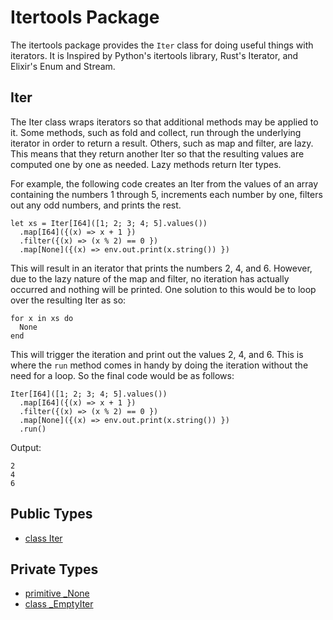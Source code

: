 # Itertools Package

The itertools package provides the `Iter` class for doing useful things with
iterators. It is Inspired by Python's itertools library, Rust's Iterator, and
Elixir's Enum and Stream.

## Iter

The Iter class wraps iterators so that additional methods may be applied to it.
Some methods, such as fold and collect, run through the underlying iterator in
order to return a result. Others, such as map and filter, are lazy. This means
that they return another Iter so that the resulting values are computed one by
one as needed. Lazy methods return Iter types.

For example, the following code creates an Iter from the values of an array
containing the numbers 1 through 5, increments each number by one, filters out
any odd numbers, and prints the rest.

```pony
let xs = Iter[I64]([1; 2; 3; 4; 5].values())
  .map[I64]({(x) => x + 1 })
  .filter({(x) => (x % 2) == 0 })
  .map[None]({(x) => env.out.print(x.string()) })
```

This will result in an iterator that prints the numbers 2, 4, and 6. However,
due to the lazy nature of the map and filter, no iteration has actually occurred
and nothing will be printed. One solution to this would be to loop over the
resulting Iter as so:

```pony
for x in xs do
  None
end
```

This will trigger the iteration and print out the values 2, 4, and 6. This is
where the `run` method comes in handy by doing the iteration without the need
for a loop. So the final code would be as follows:

```pony
Iter[I64]([1; 2; 3; 4; 5].values())
  .map[I64]({(x) => x + 1 })
  .filter({(x) => (x % 2) == 0 })
  .map[None]({(x) => env.out.print(x.string()) })
  .run()
```

Output:

```
2
4
6
```


## Public Types

* [class Iter](itertools-Iter.md)


## Private Types

* [primitive _None](itertools-_None.md)
* [class _EmptyIter](itertools-_EmptyIter.md)
